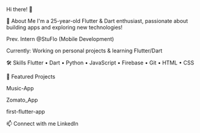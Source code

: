 Hi there! 👋



🚀 About Me
I'm a 25-year-old Flutter & Dart enthusiast, passionate about building apps and exploring new technologies!





Prev. Intern @StuFlo (Mobile Development)



Currently: Working on personal projects & learning Flutter/Dart



🛠 Skills
Flutter • Dart • Python • JavaScript • Firebase • Git • HTML • CSS



🔗 Featured Projects





Music-App



Zomato_App



first-flutter-app



📫 Connect with me
LinkedIn
